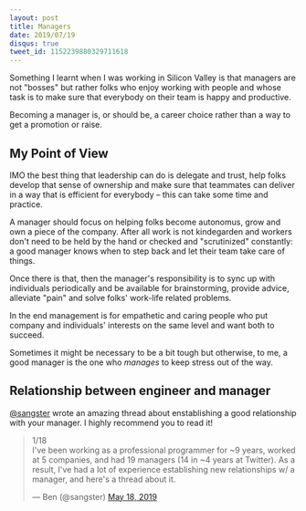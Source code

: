 ```yaml
---
layout: post
title: Managers
date: 2019/07/19
disqus: true
tweet_id: 1152239880329711618
---
```


Something I learnt when I was working in Silicon Valley is that managers are not "bosses" but rather folks who enjoy working with people and whose task is to make sure that everybody on their team is happy and productive.

Becoming a manager is, or should be, a career choice rather than a way to get a promotion or raise.

## My Point of View

IMO the best thing that leadership can do is delegate and trust, help folks develop that sense of ownership and make sure that teammates can deliver in a way that is efficient for everybody – this can take some time and practice.

A manager should focus on helping folks become autonomus, grow and own a piece of the company. After all work is not kindegarden and workers don't need to be held by the hand or checked and "scrutinized" constantly: a good manager knows when to step back and let their team take care of things.

Once there is that, then the manager's responsibility is to sync up with individuals periodically and be available for brainstorming, provide advice, alleviate "pain" and solve folks' work-life related problems.

In the end management is for empathetic and caring people who put company and individuals' interests on the same level and want both to succeed.

Sometimes it might be necessary to be a bit tough but otherwise, to me, a good manager is the one who _manages_ to keep stress out of the way.

## Relationship between engineer and manager

[@sangster](https://twitter.com/sangster) wrote an amazing thread about enstablishing a good relationship with your manager. I highly recommend you to read it!

<div class="Copy-embedTweet">
<blockquote class="twitter-tweet" data-link-color="#008000"><p lang="en" dir="ltr">1/18<br>I&#39;ve been working as a professional programmer for ~9 years, worked at 5 companies, and had 19 managers (14 in ~4 years at Twitter). As a result, I&#39;ve had a lot of experience establishing new relationships w/ a manager, and here&#39;s a thread about it.</p>&mdash; Ben (@sangster) <a href="https://twitter.com/sangster/status/1129817486977716225?ref_src=twsrc%5Etfw">May 18, 2019</a></blockquote> <!-- <script async src="//platform.twitter.com/widgets.js" charset="utf-8"></script> -->
</div>
